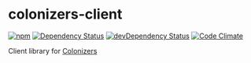 # colonizers-client

[![npm](https://img.shields.io/npm/v/colonizers-client.svg)](https://www.npmjs.com/package/colonizers-client)
[![Dependency Status](https://david-dm.org/colonizers/colonizers-client.svg)](https://david-dm.org/colonizers/colonizers-client)
[![devDependency Status](https://david-dm.org/colonizers/colonizers-client/dev-status.svg)](https://david-dm.org/colonizers/colonizers-client#info=devDependencies)
[![Code Climate](https://codeclimate.com/github/colonizers/colonizers-client/badges/gpa.svg)](https://codeclimate.com/github/colonizers/colonizers-client)

Client library for [Colonizers](http://colonizers.github.io)
